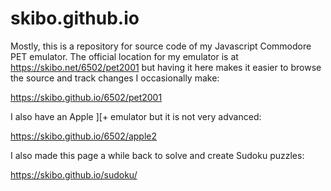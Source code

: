 # skibo.github.io

Mostly, this is a repository for source code of my Javascript Commodore PET emulator.  The official location
for my emulator is at https://skibo.net/6502/pet2001 but having it here makes it easier to browse the source
and track changes I occasionally make:

https://skibo.github.io/6502/pet2001

I also have an Apple \]\[+ emulator but it is not very advanced:

https://skibo.github.io/6502/apple2

I also made this page a while back to solve and create Sudoku puzzles:

https://skibo.github.io/sudoku/

